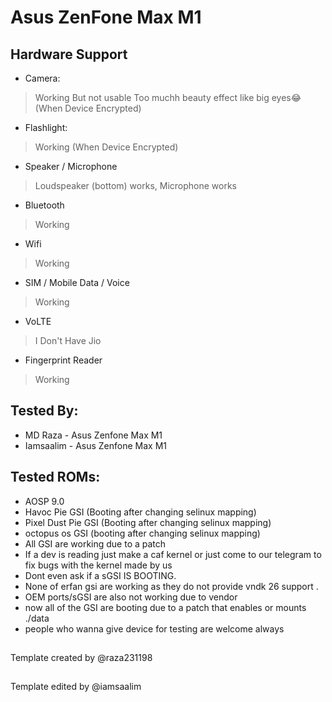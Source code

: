 # Asus ZenFone Max M1

## Hardware Support

* Camera:
> Working But not usable Too muchh beauty effect like big eyes😂(When Device Encrypted)

* Flashlight:
> Working (When Device Encrypted)

* Speaker / Microphone
> Loudspeaker (bottom) works, Microphone works

* Bluetooth
> Working

* Wifi
> Working

* SIM / Mobile Data / Voice
> Working

* VoLTE
> I Don't Have Jio

* Fingerprint Reader
> Working

## Tested By:
* MD Raza - Asus Zenfone Max M1
* Iamsaalim -  Asus Zenfone Max M1

## Tested ROMs:
* AOSP 9.0
* Havoc Pie GSI (Booting after changing selinux mapping)
* Pixel Dust Pie GSI (Booting after changing selinux mapping)
* octopus os GSI (booting after changing selinux mapping)
* All GSI are working due to a patch
* If a dev is reading just make a caf kernel or just come to our telegram to fix bugs with the kernel made by us
* Dont even ask if a sGSI IS BOOTING.
* None of erfan gsi are working as they do not provide vndk 26 support .
* OEM ports/sGSI are also not working due to vendor
* now all of the GSI are booting  due to a patch that enables or mounts ./data
* people who wanna give device for testing are welcome always
##
Template created by @raza231198
##
Template edited by @iamsaalim
